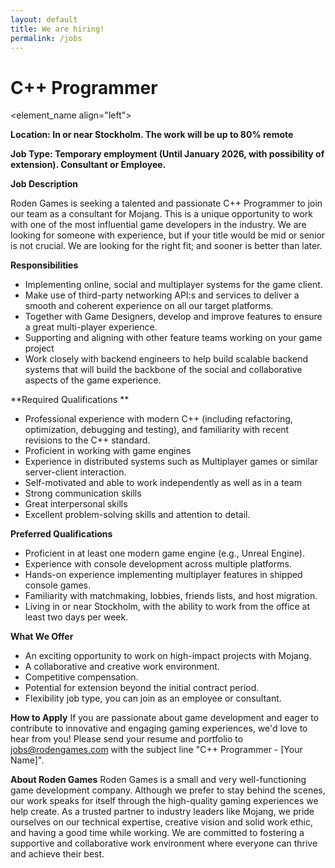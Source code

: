 ```yaml
---
layout: default
title: We are hiring!
permalink: /jobs
---
```


# C++ Programmer

<element_name align="left">

<b>Location: In or near Stockholm. The work will be up to 80% remote 
 
Job Type: Temporary employment (Until January 2026, with possibility of extension). Consultant or Employee. </b>

**Job Description**

 Roden Games is seeking a talented and passionate C++ Programmer to join our team as a consultant for Mojang. This is a unique opportunity to work with one of the most influential game developers in the industry. We are looking for someone with experience, but if your title would be mid or senior is not crucial. We are looking for the right fit; and sooner is better than later.

**Responsibilities**

* Implementing online, social and multiplayer systems for the game client. 
* Make use of third-party networking API:s and services to deliver a smooth and coherent experience on all our target platforms.  
* Together with Game Designers, develop and improve features to ensure a great multi-player experience. 
* Supporting and aligning with other feature teams working on your game project 
* Work closely with backend engineers to help build scalable backend systems that will build the backbone of the social and collaborative aspects of the game experience. 

**Required Qualifications **

* Professional experience with modern C++ (including refactoring, optimization, debugging and testing), and familiarity with recent revisions to the C++ standard.  
* Proficient in working with game engines 
* Experience in distributed systems such as Multiplayer games or similar server-client interaction. 
* Self-motivated and able to work independently as well as in a team  
* Strong communication skills  
* Great interpersonal skills 
* Excellent problem-solving skills and attention to detail. 

**Preferred Qualifications**

* Proficient in at least one modern game engine (e.g., Unreal Engine). 
* Experience with console development across multiple platforms. 
* Hands-on experience implementing multiplayer features in shipped console games. 
* Familiarity with matchmaking, lobbies, friends lists, and host migration. 
* Living in or near Stockholm, with the ability to work from the office at least two days per week. 

**What We Offer**

* An exciting opportunity to work on high-impact projects with Mojang. 
* A collaborative and creative work environment. 
* Competitive compensation. 
* Potential for extension beyond the initial contract period. 
* Flexibility job type, you can join as an employee or consultant.

**How to Apply**
If you are passionate about game development and eager to contribute to innovative and engaging gaming experiences, we'd love to hear from you! Please send your resume and portfolio to jobs@rodengames.com with the subject line "C++ Programmer - [Your Name]". 
 
**About Roden Games**
Roden Games is a small and very well-functioning game development company. Although we prefer to stay behind the scenes, our work speaks for itself through the high-quality gaming experiences we help create. As a trusted partner to industry leaders like Mojang, we pride ourselves on our technical expertise, creative vision and solid work ethic, and having a good time while working. We are committed to fostering a supportive and collaborative work environment where everyone can thrive and achieve their best. 

<!--<div class="logo-container">
<!--  <img src="assets/images/Roden_Small.png" alt="Roden Logo Head" style="max-width: 50px; height: auto;">>
<!--</div>

<!-- Add any more sections as needed -->

